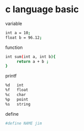 # c language basic

variable

```sh
int a = 10;
float b = 96.12;

```

function
```sh
int sum(int a, int b){
     return a + b ;
}
```

printf 
```sh
%d   int
%f   float
%c   char
%p   point
%s   string
```

define
```sh
#define NAME jim
```

